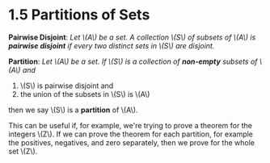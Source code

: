 # 1.5 Partitions of Sets

<div class="def">

**Pairwise Disjoint**: *Let \\(A\\) be a set. A collection \\(S\\) of subsets of \\(A\\) is **pairwise disjoint** if every two distinct sets in \\(S\\) are disjoint.*
</div>

<div class="def">

**Partition**: *Let \\(A\\) be a set. If \\(S\\) is a collection of **non-empty** subsets of \\(A\\) and*
1. \\(S\\) is pairwise disjoint and
2. the union of the subsets in \\(S\\) is \\(A\\)

then we say \\(S\\) is a **partition** of \\(A\\).
</div>

This can be useful if, for example, we're trying to prove a theorem for the integers \\(Z\\). If we can prove the theorem for each partition, for example the positives, negatives, and zero separately, then we prove for the whole set \\(Z\\).